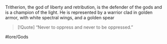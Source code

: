 Tritherion, the god of liberty and retribution, is the defender of the gods and is a champion of the light. He is represented by a warrior clad in golden armor, with white spectral wings, and a golden spear

> [!Quote] “Never to oppress and never to be oppressed.”


#lore/Gods